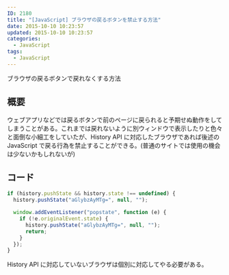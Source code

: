 ```yaml
---
ID: 2180
title: "[JavaScript] ブラウザの戻るボタンを禁止する方法"
date: 2015-10-10 10:23:57
updated: 2015-10-10 10:23:57
categories:
  - JavaScript
tags: 
  - JavaScript
---
```


ブラウザの戻るボタンで戻れなくする方法

<!--more-->

## 概要

ウェブアプリなどでは戻るボタンで前のページに戻られると予期せぬ動作をしてしまうことがある。これまでは戻れないように別ウィンドウで表示したりと色々と面倒な小細工をしていたが、History API に対応したブラウザであれば後述の JavaScript で戻る行為を禁止することができる。(普通のサイトでは使用の機会は少ないかもしれないが)

## コード

```javascript
if (history.pushState && history.state !== undefined) {
  history.pushState("aGlybzAyMTg=", null, "");

  window.addEventListener("popstate", function (e) {
    if (!e.originalEvent.state) {
      history.pushState("aGlybzAyMTg=", null, "");
      return;
    }
  });
}
```

History API に対応していないブラウザは個別に対応してやる必要がある。
